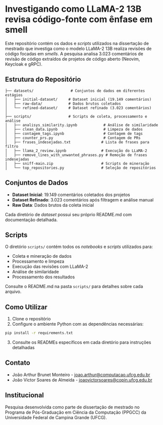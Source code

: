 # Investigando como LLaMA-2 13B revisa código-fonte com ênfase em smell

Este repositório contém os dados e _scripts_ utilizados na dissertação de mestrado que investiga como o modelo LLaMA-2 13B realiza revisões de código focadas em _smells_. A pesquisa analisa 3.023 comentários de revisão de código extraídos de projetos de código aberto (Neovim, Keycloak e gRPC).

## Estrutura do Repositório
```
├── datasets/                 # Conjuntos de dados em diferentes estágios
│   ├── initial-dataset/     # Dataset inicial (19.149 comentários)
│   ├── raw-data/            # Dados brutos coletados
│   └── refined-dataset/     # Dataset refinado (3.023 comentários)
│
├── scripts/                 # Scripts de coleta, processamento e análise
│   ├── analisys_similarity.ipynb            # Análise de similaridade
│   ├── clean_data.ipynb                     # Limpeza de dados
│   ├── contagem_tags.ipynb                  # Contagem de tags
│   ├── counter_prs.py                       # Contagem de PRs
│   ├── frases_indesejadas.txt              # Lista de frases para filtro
│   ├── llama_2_review.ipynb                # Execução do LLaMA-2
│   ├── remove_lines_with_unwanted_phrases.py # Remoção de frases indesejadas
│   ├── sniff-main.zip                      # Scripts de mineração
│   └── top_repositories.py                 # Seleção de repositórios
```
## Conjuntos de Dados

- **Dataset Inicial**: 19.149 comentários coletados dos projetos
- **Dataset Refinado**: 3.023 comentários após filtragem e análise manual
- **Raw Data**: Dados brutos da coleta inicial

Cada diretório de _dataset_ possui seu próprio README.md com documentação detalhada.

## Scripts

O diretório `scripts/` contém todos os _notebooks_ e _scripts_ utilizados para:
- Coleta e mineração de dados
- Processamento e limpeza
- Execução das revisões com LLaMA-2
- Análise de similaridade
- Processamento dos resultados

Consulte o README.md na pasta `scripts/` para detalhes sobre cada arquivo.

## Como Utilizar

1. Clone o repositório
2. Configure o ambiente Python com as dependências necessárias:
```bash
pip install -r requirements.txt 
```
3. Consulte os READMEs específicos em cada diretório para instruções detalhadas

## Contato

- João Arthur Brunet Monteiro - joao.arthur@computacao.ufcg.edu.br
- João Victor Soares de Almeida - joaovictorsoares@copin.ufcg.edu.br

## Institucional

Pesquisa desenvolvida como parte de dissertação de mestrado no Programa de Pós-Graduação em Ciência da Computação (PPGCC) da Universidade Federal de Campina Grande (UFCG).
